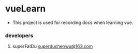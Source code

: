 # vueLearn
- This project is used for recording docs when learning vue.

### developers
1. superFatDu superduchenwu@163.com
